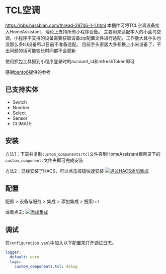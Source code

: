 # TCL空调
https://bbs.hassbian.com/thread-29746-1-1.html
本插件可将TCL空调设备接入HomeAssistant，理论上支持所有小程序设备。
主要用来适配本人的小蓝鸟空调，小程序不支持的设备需要获取设备zip配置文件进行适配，工作量大且手头也没那么多tcl设备所以目前不准备适配。
目前手头家居大多都换上小米设备了，不出问题的话可能较长时间都不会更新

使用抓包工具抓到小程序登录时的account_id和refreshToken即可

感谢[banto6](https://github.com/banto6/haier)提供的参考
## 已支持实体
- Switch
- Number
- Select
- Sensor
- CLIMATE
## 安装

方法1：下载并复制`custom_components/tcl`文件夹到HomeAssistant根目录下的`custom_components`文件夹即可完成安装

方法2：已经安装了HACS，可以点击按钮快速安装 [![通过HACS添加集成](https://my.home-assistant.io/badges/hacs_repository.svg)](https://my.home-assistant.io/redirect/hacs_repository/?owner=ndwzy&repository=tcl&category=integration)

## 配置

配置 > 设备与服务 >  集成 >  添加集成 > 搜索`tcl`

或者点击: [![添加集成](https://my.home-assistant.io/badges/config_flow_start.svg)](https://my.home-assistant.io/redirect/config_flow_start?domain=tcl)


## 调试
在`configuration.yaml`中加入以下配置来打开调试日志。

```yaml
logger:
  default: warn
  logs:
    custom_components.tcl: debug
```
